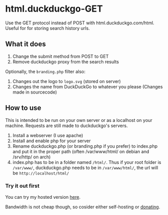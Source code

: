# html.duckduckgo-GET
Use the GET protocol instead of POST with html.duckduckgo.com/html. Useful for for storing search history urls.

## What it does
1. Change the submit method from POST to GET
2. Remove duckduckgo proxy from the search results

Optionally, the `branding.php` filter also:
1. Changes out the logo to `logo.svg` (stored on server)
2. Changes the name from DuckDuckGo to whatever you please (Changes made in sourcecode)

## How to use
This is intended to be run on your own server or as a localhost on your machine.
Requests are still made to duckduckgo's servers.

1. Install a webserver (I use apache)
2. Install and enable php for your server
3. Rename duckduckgo.php (or branding.php if you prefer) to index.php and put it in the proper path (often /var/www/html/ on debian and /srv/http/ on arch)
4. index.php has to be in a folder named `/html/`. Thus if your root folder is `/var/www/`, duckduckgo.php needs to be in `/var/www/html/`, the url will be `http://localhost/html/`

### Try it out first
You can try my hosted version [here](https://search.wester.digital/).

Bandwidth is not cheap though,
so cosider either self-hosting or [donating](https://blog.wester.digital/donations).
